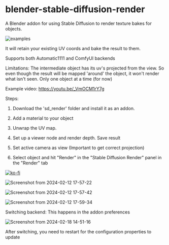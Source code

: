 # blender-stable-diffusion-render
A Blender addon for using Stable Diffusion to render texture bakes for objects.

![examples](https://github.com/neph1/blender-stable-diffusion-render/assets/7988802/8f22d031-5f5d-47e9-a0c2-dd9dde0a0a4c)


It will retain your existing UV coords and bake the result to them.

Supports both Automatic1111 and ComfyUI backends

Limitations: The intermediate object has its uv's projected from the view. So even though the result will be mapped 'around' the object, it won't render what isn't seen. Only one object at a time (for now)

Example video: https://youtu.be/_VmOCM1rY7g

Steps:

1. Download the 'sd_render' folder and install it as an addon.

2. Add a material to your object

3. Unwrap the UV map.

4. Set up a viewer node and render depth. Save result

5. Set active camera as view (Important to get correct projection)

6. Select object and hit "Render" in the "Stable Diffusion Render" panel in the "Render" tab

[![ko-fi](https://ko-fi.com/img/githubbutton_sm.svg)](https://ko-fi.com/T6T3S8VXY)

![Screenshot from 2024-02-12 17-57-22](https://github.com/neph1/blender-stable-diffusion-render/assets/7988802/204b2d2a-2b5d-4575-84ac-e7625cd50b7d)

![Screenshot from 2024-02-12 17-57-42](https://github.com/neph1/blender-stable-diffusion-render/assets/7988802/5842777d-7029-4978-b043-6ba1e7005f8b)

![Screenshot from 2024-02-12 17-59-34](https://github.com/neph1/blender-stable-diffusion-render/assets/7988802/80ed6400-67af-4c0e-9b24-a16a846ce50a)


Switching backend:
This happens in the addon preferences

![Screenshot from 2024-02-18 14-51-16](https://github.com/neph1/blender-stable-diffusion-render/assets/7988802/a28c80e8-a782-4372-b892-1c0b140bba1a)

After switching, you need to restart for the configuration properties to update
